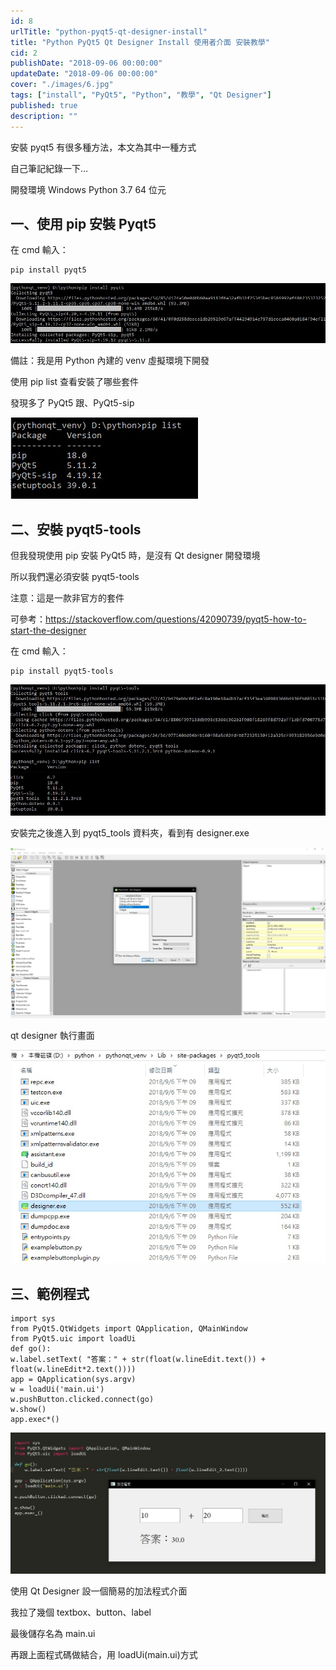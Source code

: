 ```yaml
---
id: 8
urlTitle: "python-pyqt5-qt-designer-install"
title: "Python PyQt5 Qt Designer Install 使用者介面 安裝教學"
cid: 2
publishDate: "2018-09-06 00:00:00"
updateDate: "2018-09-06 00:00:00"
cover: "./images/6.jpg"
tags: ["install", "PyQt5", "Python", "教學", "Qt Designer"]
published: true
description: ""
---
```


安裝 pyqt5 有很多種方法，本文為其中一種方式

自己筆記紀錄一下…

開發環境 Windows Python 3.7 64 位元

## 一、使用 pip 安裝 Pyqt5

在 cmd 輸入：

```python{numberLines: true}
pip install pyqt5
```

![cmd](./images/1.jpg)

備註：我是用 Python 內建的 venv 虛擬環境下開發

使用 pip list 查看安裝了哪些套件

發現多了 PyQt5 跟、PyQt5-sip

![套件](./images/2.jpg)

## 二、安裝 pyqt5-tools

但我發現使用 pip 安裝 PyQt5 時，是沒有 Qt designer 開發環境

所以我們還必須安裝 pyqt5-tools

注意：這是一款非官方的套件

可參考：https://stackoverflow.com/questions/42090739/pyqt5-how-to-start-the-designer

在 cmd 輸入：

```python{numberLines: true}
pip install pyqt5-tools
```

![cmd](./images/3.jpg)

安裝完之後進入到 pyqt5_tools 資料夾，看到有 designer.exe

![designer.exe](./images/5.jpg)

qt designer 執行畫面

![qt designer](./images/4.jpg)

## 三、範例程式

```python{numberLines: true}
import sys
from PyQt5.QtWidgets import QApplication, QMainWindow
from PyQt5.uic import loadUi
def go():
w.label.setText( "答案：" + str(float(w.lineEdit.text()) + float(w.lineEdit*2.text())))
app = QApplication(sys.argv)
w = loadUi('main.ui')
w.pushButton.clicked.connect(go)
w.show()
app.exec*()
```

![範例程式](./images/6.jpg)

使用 Qt Designer 設一個簡易的加法程式介面

我拉了幾個 textbox、button、label

最後儲存名為 main.ui

再跟上面程式碼做結合，用 loadUi(main.ui)方式
